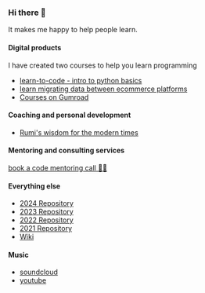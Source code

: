 ### Hi there 👋
It makes me happy to help people learn.

#### Digital products

I have created two courses to help you learn programming
* [learn-to-code - intro to python basics](https://github.com/maciejjankowski/learn-to-code)
* [learn migrating data between ecommerce platforms](https://github.com/maciejjankowski/idosell-to-prestashop)
* [Courses on Gumroad](https://maciejjankowski.gumroad.com)

#### Coaching and personal development
* [Rumi's wisdom for the modern times](https://studio.pickaxeproject.com/STUDIO3BJTAR4TX4DQCCK/This_is_Rumi_JQ5B3)

#### Mentoring and consulting services
[book a code mentoring call 👨‍💻](https://tidycal.com/maciejjankowski)


#### Everything else

* [2024 Repository](https://github.com/maciejjankowski/2024/wiki)
* [2023 Repository](https://github.com/maciejjankowski/2023/wiki)
* [2022 Repository](https://github.com/maciejjankowski/2022/wiki)
* [2021 Repository](https://github.com/maciejjankowski/2021/wiki)
* [Wiki](https://github.com/maciejjankowski/maciejjankowski/wiki)

#### Music

- [soundcloud](https://on.soundcloud.com/5Zjb278fYSGeSa86A)
- [youtube](https://youtu.be/iA1rFW5qPDs?si=IbAV5DJUsPKiToAH)
<!--
**maciejjankowski/maciejjankowski** is a ✨ _special_ ✨ repository because its `README.md` (this file) appears on your GitHub profile.

Here are some ideas to get you started:

- 🔭 I’m currently working on ...
- 🌱 I’m currently learning ...
- 👯 I’m looking to collaborate on ...
- 🤔 I’m looking for help with ...
- 💬 Ask me about ...
- 📫 How to reach me: ...
- 😄 Pronouns: ...
- ⚡ Fun fact: ...
-->
